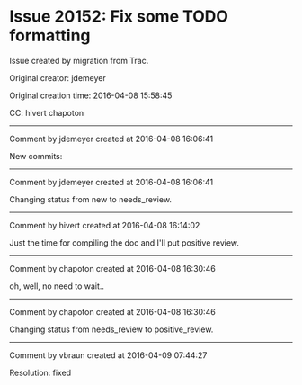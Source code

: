 # Issue 20152: Fix some TODO formatting

Issue created by migration from Trac.

Original creator: jdemeyer

Original creation time: 2016-04-08 15:58:45

CC:  hivert chapoton




---

Comment by jdemeyer created at 2016-04-08 16:06:41

New commits:


---

Comment by jdemeyer created at 2016-04-08 16:06:41

Changing status from new to needs_review.


---

Comment by hivert created at 2016-04-08 16:14:02

Just the time for compiling the doc and I'll put positive review.


---

Comment by chapoton created at 2016-04-08 16:30:46

oh, well, no need to wait..


---

Comment by chapoton created at 2016-04-08 16:30:46

Changing status from needs_review to positive_review.


---

Comment by vbraun created at 2016-04-09 07:44:27

Resolution: fixed
